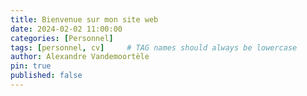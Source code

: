 ```yaml
---
title: Bienvenue sur mon site web 
date: 2024-02-02 11:00:00
categories: [Personnel]
tags: [personnel, cv]     # TAG names should always be lowercase
author: Alexandre Vandemoortèle
pin: true
published: false
---
```

